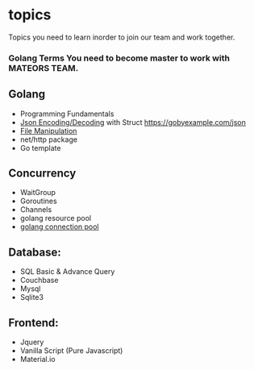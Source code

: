 # topics
Topics you need to learn inorder to join our team and work together.

### Golang Terms You need to become master to work with MATEORS TEAM.

## Golang
* Programming Fundamentals
* [Json Encoding/Decoding](https://www.sohamkamani.com/golang/json/) with Struct https://gobyexample.com/json
* [File Manipulation](https://www.devdungeon.com/content/working-files-go)
* net/http package
* Go template

## Concurrency
* WaitGroup
* Goroutines
* Channels
* golang resource pool
* [golang connection pool](https://developpaper.com/several-implementation-cases-of-golang-connection-pool/)

## Database:
* SQL Basic & Advance Query
* Couchbase
* Mysql
* Sqlite3

## Frontend:
* Jquery
* Vanilla Script (Pure Javascript)
* Material.io
